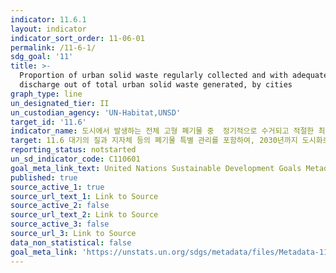 ```yaml
---
indicator: 11.6.1
layout: indicator
indicator_sort_order: 11-06-01
permalink: /11-6-1/
sdg_goal: '11'
title: >-
  Proportion of urban solid waste regularly collected and with adequate final
  discharge out of total urban solid waste generated, by cities
graph_type: line
un_designated_tier: II
un_custodian_agency: 'UN-Habitat,UNSD'
target_id: '11.6'
indicator_name: 도시에서 발생하는 전체 고형 폐기물 중  정기적으로 수거되고 적절한 최종처리단계를 거치는 도시 고형 폐기물 비율(도시별) 
target: 11.6 대기의 질과 지자체 등의 폐기물 특별 관리를 포함하여, 2030년까지 도시화로 인한 부정적인 환경영향(인구 1인당)을 감소
reporting_status: notstarted
un_sd_indicator_code: C110601
goal_meta_link_text: United Nations Sustainable Development Goals Metadata (pdf 2066kB)
published: true
source_active_1: true
source_url_text_1: Link to Source
source_active_2: false
source_url_text_2: Link to Source
source_active_3: false
source_url_3: Link to Source
data_non_statistical: false
goal_meta_link: 'https://unstats.un.org/sdgs/metadata/files/Metadata-11-06-01.pdf'
---
```

